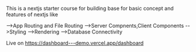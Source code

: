 This is a nextjs starter course for building base for basic concept and features of nextjs like

-->App Routing and File Routing
-->Server Compnents,Client Components
-->Styling
-->Rendering
-->Database Connectivity


Live on  https://dashboard---demo.vercel.app/dashboard